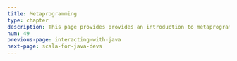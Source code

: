 ```yaml
---
title: Metaprogramming
type: chapter
description: This page provides provides an introduction to metaprogramming in Scala 3.
num: 49
previous-page: interacting-with-java
next-page: scala-for-java-devs
---
```


